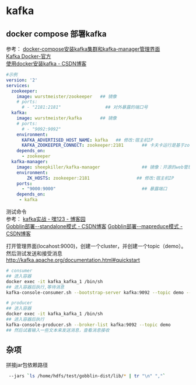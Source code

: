 # kafka

## docker compose 部署kafka

参考：
[docker-compose安装kafka集群和kafka-manager管理界面](https://blog.csdn.net/sinat_31908303/article/details/80447383)  
[Kafka Docker-官方](http://wurstmeister.github.io/kafka-docker/)  
[使用docker安装kafka - CSDN博客](https://blog.csdn.net/lblblblblzdx/article/details/80548294)  

```yml
#示例
version: '2'
services:
  zookeeper:
    image: wurstmeister/zookeeper   ## 镜像
    # ports:
      # - "2181:2181"                 ## 对外暴露的端口号
  kafka:
    image: wurstmeister/kafka       ## 镜像
    # ports:
      # - "9092:9092"
    environment:
      KAFKA_ADVERTISED_HOST_NAME: kafka   ## 修改:宿主机IP
      KAFKA_ZOOKEEPER_CONNECT: zookeeper:2181       ## 卡夫卡运行是基于zookeeper的
    depends_on:
      - zookeeper
  kafka-manager:  
    image: sheepkiller/kafka-manager                ## 镜像：开源的web管理kafka集群的界面
    environment:
        ZK_HOSTS: zookeeper:2181                  ## 修改:宿主机IP
    ports:  
      - "9000:9000"                                 ## 暴露端口
    depends_on:
     - kafka

```

测试命令  
参考：
[kafka实战 - 嘿123 - 博客园](https://www.cnblogs.com/hei12138/p/7805475.html)  
[Gobblin部署--standalone模式 - CSDN博客](https://blog.csdn.net/lmalds/article/details/53993826)
[Gobblin部署--mapreduce模式 - CSDN博客](https://blog.csdn.net/lmalds/article/details/53994091)

打开管理界面(locahost:9000)，创建一个cluster，并创建一个topic（demo）。  
然后测试发送和接受消息  
http://kafka.apache.org/documentation.html#quickstart

```bash
# consumer
## 进入容器
docker exec -it kafka_kafka_1 /bin/sh
## 进入容器后执行,等待消息
kafka-console-consumer.sh --bootstrap-server kafka:9092 --topic demo --from-beginning

# producer
## 进入容器
docker exec -it kafka_kafka_1 /bin/sh
## 进入容器后执行
kafka-console-producer.sh --broker-list kafka:9092 --topic demo
## 然后试着输入一些文本来发送消息，查看消息接收
```

## 杂项

拼接jar包依赖路径

```bash
 --jars `ls /home/hdfs/test/gobblin-dist/lib/* | tr "\n" ","`
```